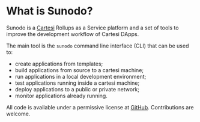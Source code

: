 # What is Sunodo?

Sunodo is a [Cartesi](https://cartesi.io) Rollups as a Service platform and a set of tools to improve the development workflow of Cartesi DApps.

The main tool is the `sunodo` command line interface (CLI) that can be used to:

-   create applications from templates;
-   build applications from source to a cartesi machine;
-   run applications in a local development environment;
-   test applications running inside a cartesi machine;
-   deploy applications to a public or private network;
-   monitor applications already running.

All code is available under a permissive license at [GitHub](https://github.com/sunodo/sunodo/). Contributions are welcome.
